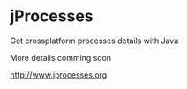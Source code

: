 # jProcesses
Get crossplatform processes details with Java

More details comming soon
 
 
http://www.jprocesses.org
